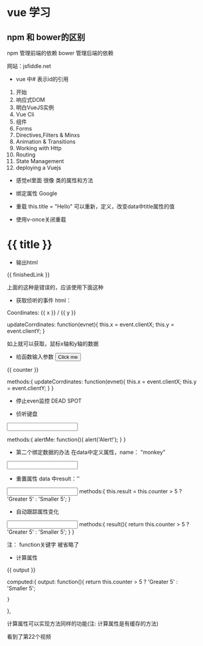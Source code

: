 # vue 学习

## npm 和 bower的区别

npm 管理前端的依赖
bower 管理后端的依赖

网站：jsfiddle.net


+ vue 中# 表示id的引用

1. 开始
2. 响应式DOM
3. 明白VueJS实例
4. Vue Cli
5. 组件
6. Forms
7. Directives,Filters & Minxs
8. Animation & Transitions
9. Working with Http
10. Routing
11. State Management
12. deploying a Vuejs


+ 感觉el里面 很像 类的属性和方法


+ 绑定属性
<a v-bind:href="link">Google</a>  

+ 重载
this.title = "Hello"
可以重新，定义，改变data中title属性的值

+ 使用v-once关闭重载
<h1 v-once>{{ title }}</h1>


+ 输出html
<p>{{ finishedLink }}</p>

上面的这种是错误的，应该使用下面这种

+ 获取侦听的事件
html：
<p v-on:mousemove="updateCorrdinates">Coordinates: {{ x }} / {{ y }}</p>


updateCorrdinates: function(evnet){
this.x = event.clientX;
this.y = event.clientY;
}

如上就可以获取，鼠标x轴和y轴的数据

+ 给函数输入参数
<button v-on:click="increase(2, $event)">Click me</button>
<p>{{ counter }}</p>
methods:{
    updateCorrdinates: function(evnet){
    this.x = event.clientX;
    this.y = event.clientY;
    }
}

+ 停止even监控
<span v-on:mousemove.stop="">DEAD SPOT </span>

+ 侦听键盘
<input type="text" v-on:keyup.enter.space="alertMe">

methods:{
    alertMe: function(){
      	alert('Alert!');
    }
}

+ 第二个绑定数据的办法
在data中定义属性，name： "monkey"

<input type="text" v-model="name">


+ 重置属性
data 中result：''
<input type="text" v-model="result">
methods:{
      this.result = this.counter > 5 ? 'Greater 5' : 'Smaller 5';
}


+ 自动跟踪属性变化
<input type="text" v-model="result()">
methods:{
    result(){
    	return this.counter > 5 ? 'Greater 5' : 'Smaller 5';
    }
}

注： function关键字 被省略了

+ 计算属性
<p>{{ output }}</p>

  computed:{
  	output: function(){
    	    return this.counter > 5 ? 'Greater 5' : 'Smaller 5';

    }
  },

计算属性可以实现方法同样的功能(注: 计算属性是有缓存的方法)

看到了第22个视频